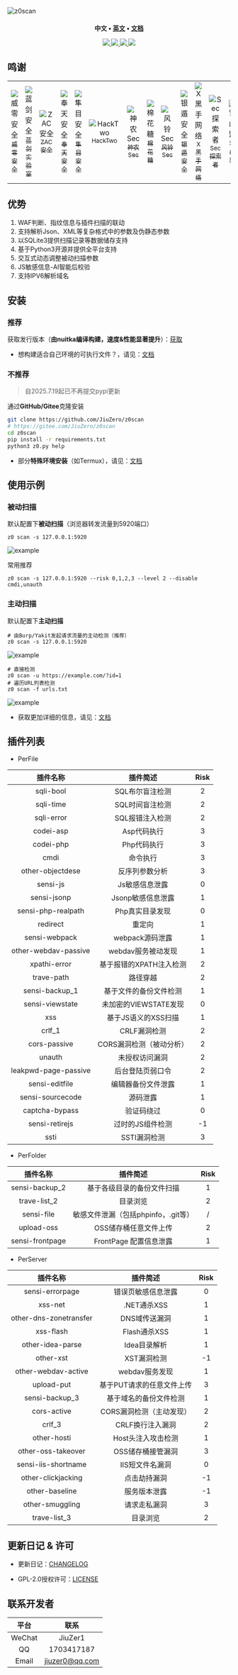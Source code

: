 ![z0scan](https://socialify.git.ci/JiuZero/z0scan/image?description=1&font=Raleway&language=1&logo=https%3A%2F%2Fraw.githubusercontent.com%2FJiuZero%2Fz0scan%2Frefs%2Fheads%2Fmain%2Fdoc%2Flogo.png&owner=1&pattern=Solid&theme=Auto)

<h4 align="center" dir="auto">
  中文 • <a href="https://github.com/JiuZero/z0scan/blob/master/README.MD">英文</a> • <a href="https://jiuzero.github.io/tags/z0scan/">文档</a>
</p>

<p align="center">
  <a href="https://www.python.org/">
    <img src="https://img.shields.io/badge/Python-3776AB?style=flat&logo=python&logoColor=white">
  </a>
  <a href="https://github.com/JiuZero/z0scan">
    <img src="https://img.shields.io/github/last-commit/JiuZero/z0scan?style=flat&logo=github">
  </a>
  <a href="https://github.com/JiuZero/z0scan">
    <img src="https://img.shields.io/github/stars/JiuZero/z0scan?style=flat&logo=github&color=yellow">
  </a>
  <a href="https://www.gnu.org/licenses/gpl-2.0.en.html">
    <img src="https://img.shields.io/badge/License-GPL2-red?style=flat&logo=gnu">
  </a>
</p>

## 鸣谢

<div><table frame=void>
	<tr>
    <td align="center">
        <img src="https://images.weserv.nl/?mask=circle&w=60&h=60&url=raw.githubusercontent.com/JiuZero/z0scan/main/doc/contributors/1.jpg"alt="威零安全"/>
        <br>
        <a href="https://mp.weixin.qq.com/mp/profile_ext?action=home&__biz=Mzg4Mzg4OTIyMA====&scene=124#wechat_redirect"><sub>威零安全</sub></a>
    </td>
    <td align="center">
        <img src="https://images.weserv.nl/?mask=circle&w=60&h=60&url=raw.githubusercontent.com/JiuZero/z0scan/main/doc/contributors/2.jpg"alt="蓝剑安全"/>
        <br>
        <a href="https://mp.weixin.qq.com/mp/profile_ext?action=home&__biz=MzkxMzI5NzI5Mg==&scene=124#wechat_redirect"><sub>蓝剑实验室</sub></a>
    </td>
    <td align="center">
        <img src="https://images.weserv.nl/?mask=circle&w=60&h=60&url=raw.githubusercontent.com/JiuZero/z0scan/main/doc/contributors/4.jpg"alt="ZAC安全"/>
        <br>
        <a href="https://mp.weixin.qq.com/mp/profile_ext?action=home&__biz=MzkzMjIxMDU5OA==&scene=124#wechat_redirect"><sub>ZAC安全</sub></a>
    </td>
    <td align="center">
        <img src="https://images.weserv.nl/?mask=circle&w=60&h=60&url=raw.githubusercontent.com/JiuZero/z0scan/main/doc/contributors/5.jpg"alt="奉天安全"/>
        <br>
        <a href="https://mp.weixin.qq.com/mp/profile_ext?action=home&__biz=Mzk0NjQ2NzQ0Ng==&scene=124#wechat_redirect"><sub>奉天安全</sub></a>
    </td>
    <td align="center">
        <img src="https://images.weserv.nl/?mask=circle&w=60&h=60&url=raw.githubusercontent.com/JiuZero/z0scan/main/doc/contributors/10.jpg"alt="隼目安全"/>
        <br>
        <a href="https://www.cn-fnst.top"><sub>隼目安全</sub></a>
    </td>
    <td align="center">
        <img src="https://images.weserv.nl/?mask=circle&w=60&h=60&url=raw.githubusercontent.com/JiuZero/z0scan/main/doc/contributors/3.jpg"alt="HackTwo"/>
        <br>
        <a href="https://mp.weixin.qq.com/s/XvCq_kBAY-aDUH0uE3-oOQ"><sub>HackTwo</sub></a>
    </td>
    <td align="center">
        <img src="https://images.weserv.nl/?mask=circle&w=60&h=60&url=raw.githubusercontent.com/JiuZero/z0scan/main/doc/contributors/6.jpg"alt="神农Sec"/>
        <br>
        <a href="https://xz.aliyun.com/users/141291/"><sub>神农Sec</sub></a>
    </td>
    <td align="center">
        <img src="https://images.weserv.nl/?mask=circle&w=60&h=60&url=raw.githubusercontent.com/JiuZero/z0scan/main/doc/contributors/7.jpg"alt="棉花糖"/>
        <br>
        <a href="javascript:void(0)"><sub>棉花糖</sub></a>
    </td>
    <td align="center">
        <img src="https://images.weserv.nl/?mask=circle&w=60&h=60&url=raw.githubusercontent.com/JiuZero/z0scan/main/doc/contributors/8.jpg"alt="风铃Sec"/>
        <br>
        <a href="https://mp.weixin.qq.com/mp/profile_ext?action=home&__biz=Mzk0MjY1ODE5Mg==&scene=124#wechat_redirect"><sub>风铃Sec</sub></a>
    </td>
    <td align="center">
        <img src="https://images.weserv.nl/?mask=circle&w=60&h=60&url=raw.githubusercontent.com/JiuZero/z0scan/main/doc/contributors/11.jpg"alt="银遁安全"/>
        <br>
        <a href="https://mp.weixin.qq.com/mp/profile_ext?action=home&__biz=MzU3MjU4MjM3MQ==&scene=124#wechat_redirect"><sub>银遁安全</sub></a>
    </td>
    <td align="center">
        <img src="https://images.weserv.nl/?mask=circle&w=60&h=60&url=raw.githubusercontent.com/JiuZero/z0scan/main/doc/contributors/9.png"alt="X黑手网络"/>
        <br>
        <a href="https://xheishou.com"><sub>X黑手网络</sub></a>
    </td>
    <td align="center">
        <img src="https://images.weserv.nl/?mask=circle&w=60&h=60&url=raw.githubusercontent.com/JiuZero/z0scan/main/doc/contributors/12.jpg"alt="Sec探索者"/>
        <br>
        <a href="https://mp.weixin.qq.com/mp/profile_ext?action=home&__biz=MzkyNDYwNTcyNA==&scene=124#wechat_redirect"><sub>Sec探索者</sub></a>
    </td>
    <td align="center">
        <img src="https://images.weserv.nl/?mask=circle&w=60&h=60&url=raw.githubusercontent.com/JiuZero/z0scan/main/doc/contributors/13.jpg"alt="雪山盟"/>
        <br>
        <a href="https://mp.weixin.qq.com/mp/profile_ext?action=home&__biz=MzE5MTQ3MjE0OQ==&scene=124#wechat_redirect"><sub>雪山盟</sub></a>
    </td>
    <td align="center">
        <img src="https://images.weserv.nl/?mask=circle&w=60&h=60&url=raw.githubusercontent.com/JiuZero/z0scan/main/doc/contributors/14.jpg"alt="夜组安全"/>
        <br>
        <a href="https://mp.weixin.qq.com/mp/profile_ext?action=home&__biz=Mzk0ODM0NDIxNQ==&scene=124#wechat_redirect"><sub>夜组安全</sub></a>
    </td>
  </tr>
</table></div>

## 优势

1. WAF判断、指纹信息与插件扫描的联动
2. 支持解析Json、XML等复杂格式中的参数及伪静态参数
3. 以SQLite3提供扫描记录等数据储存支持
4. 基于Python3开源并提供全平台支持
5. 交互式动态调整被动扫描参数
6. JS敏感信息-AI智能后校验
7. 支持IPV6解析域名

## 安装

### 推荐

获取发行版本（**由nuitka编译构建，速度&性能显著提升**）：[获取](https://github.com/JiuZero/z0scan/releases)

- 想构建适合自己环境的可执行文件？，请见：[文档](https://jiuzero.github.io/tags/z0scan/)

### 不推荐

> 自2025.7.19起已不再提交pypi更新

通过**GitHub/Gitee**克隆安装
```bash
git clone https://github.com/JiuZero/z0scan
# https://gitee.com/JiuZero/z0scan
cd z0scan
pip install -r requirements.txt
python3 z0.py help
```

- 部分**特殊环境安装**（如Termux），请见：[文档](https://jiuzero.github.io/tags/z0scan/)

## 使用示例

### 被动扫描

默认配置下**被动扫描**（浏览器转发流量到5920端口）
```
z0 scan -s 127.0.0.1:5920
```

![example](doc/example0.png)

常用推荐
```
z0 scan -s 127.0.0.1:5920 --risk 0,1,2,3 --level 2 --disable cmdi,unauth
```

### 主动扫描

默认配置下**主动扫描**
```
# 由Burp/Yakit发起请求流量的主动检测（推荐）
z0 scan -s 127.0.0.1:5920
```

![example](doc/example1.png)

```
# 直接检测
z0 scan -u https://example.com/?id=1
# 遍历URL列表检测
z0 scan -f urls.txt
```

![example](doc/example2.png)

- 获取更加详细的信息，请见：[文档](https://jiuzero.github.io/tags/z0scan/)

## 插件列表

- PerFile

|插件名称|插件简述|Risk|
|:---:|:----:|:----:|
|sqli-bool|SQL布尔盲注检测|2|
|sqli-time|SQL时间盲注检测|2|
|sqli-error|SQL报错注入检测|2|
|codei-asp|Asp代码执行|3|
|codei-php|Php代码执行|3|
|cmdi|命令执行|3|
|other-objectdese|反序列参数分析|3|
|sensi-js|Js敏感信息泄露|0|
|sensi-jsonp|Jsonp敏感信息泄露|1|
|sensi-php-realpath|Php真实目录发现|0|
|redirect|重定向|1|
|sensi-webpack|webpack源码泄露|1|
|other-webdav-passive|webdav服务被动发现|1|
|xpathi-error|基于报错的XPATH注入检测|2|
|trave-path|路径穿越|2|
|sensi-backup_1|基于文件的备份文件检测|1|
|sensi-viewstate|未加密的VIEWSTATE发现|0|
|xss|基于JS语义的XSS扫描|1|
|crlf_1|CRLF漏洞检测|2|
|cors-passive|CORS漏洞检测（被动分析）|2|
|unauth|未授权访问漏洞|2|
|leakpwd-page-passive|后台登陆页弱口令|2|
|sensi-editfile|编辑器备份文件泄露|1|
|sensi-sourcecode|源码泄露|1|
|captcha-bypass|验证码绕过|0|
|sensi-retirejs|过时的JS组件检测|-1|
|ssti|SSTI漏洞检测|3|

- PerFolder

|插件名称|插件简述|Risk|
|:---:|:----:|:----:|
|sensi-backup_2|基于各级目录的备份文件扫描|1|
|trave-list_2|目录浏览|2|
|sensi-file|敏感文件泄漏（包括phpinfo，.git等）|/|
|upload-oss|OSS储存桶任意文件上传|2|
|sensi-frontpage|FrontPage 配置信息泄露|1|

- PerServer

|插件名称|插件简述|Risk|
|:---:|:----:|:----:|
|sensi-errorpage|错误页敏感信息泄露|0|
|xss-net|.NET通杀XSS|1|
|other-dns-zonetransfer|DNS域传送漏洞|1|
|xss-flash|Flash通杀XSS|1|
|other-idea-parse|Idea目录解析|1|
|other-xst|XST漏洞检测|-1|
|other-webdav-active|webdav服务发现|1|
|upload-put|基于PUT请求的任意文件上传|3|
|sensi-backup_3|基于域名的备份文件检测|1|
|cors-active|CORS漏洞检测（主动发现）|2|
|crlf_3|CRLF换行注入漏洞|2|
|other-hosti|Host头注入攻击检测|1|
|other-oss-takeover|OSS储存桶接管漏洞|3|
|sensi-iis-shortname|IIS短文件名漏洞|0|
|other-clickjacking|点击劫持漏洞|-1|
|other-baseline|服务版本泄露|-1|
|other-smuggling|请求走私漏洞|3|
|trave-list_3|目录浏览|2|

## 更新日记 & 许可

- 更新日记：[CHANGELOG](https://github.com/JiuZero/z0scan/blob/master/doc/CHANGELOG.MD)

- GPL-2.0授权许可：[LICENSE](https://github.com/JiuZero/z0scan/blob/master/LICENSE)

## 联系开发者

|平台|联系|
|:---:|:----:|
|WeChat|JiuZer1|
|QQ|1703417187|
|Email|jiuzer0@qq.com|